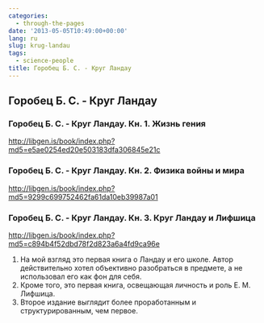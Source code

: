 ```yaml
---
categories:
  - through-the-pages
date: '2013-05-05T10:49:00+00:00'
lang: ru
slug: krug-landau
tags:
  - science-people
title: Горобец Б. С. - Круг Ландау
---
```


## Горобец Б. С. - Круг Ландау

<!--more-->

### Горобец Б. С. - Круг Ландау. Кн. 1. Жизнь гения

<http://libgen.is/book/index.php?md5=e5ae0254ed20e503183dfa306845e21c>

### Горобец Б. С. - Круг Ландау. Кн. 2. Физика войны и мира

<http://libgen.is/book/index.php?md5=9299c699752462fa61da10eb39987a01>

### Горобец Б. С. - Круг Ландау. Кн. 3. Круг Ландау и Лифшица

<http://libgen.is/book/index.php?md5=c894b4f52dbd78f2d823a6a4fd9ca96e>

1. На мой взгляд это первая книга о Ландау и его школе. Автор действительно хотел объективно разобраться в предмете, а не использовал его как фон для себя.
2. Кроме того, это первая книга, освещающая личность и роль Е. М. Лифшица.
3. Второе издание выглядит более проработанным и структурированным, чем первое.